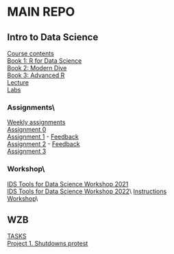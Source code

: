 # MAIN REPO
## Intro to Data Science
[Course contents](https://github.com/intro-to-data-science-23)\
[Book 1: R for Data Science](https://adv-r.hadley.nz/)\
[Book 2: Modern Dive](https://moderndive.com/)\
[Book 3: Advanced R](https://adv-r.hadley.nz/)\
[Lecture](https://github.com/Milton0215/lectures)\
[Labs](https://github.com/Milton0215/labs)

### Assignments\
[Weekly assignments](https://github.com/Milton0215/assignments)\
[Assignment 0](https://github.com/intro-to-data-science-23/assignment-0-Milton0215)\
[Assignment 1](https://github.com/intro-to-data-science-23/assignment-1-Milton0215)  - [Feedback](https://github.com/intro-to-data-science-23/assignment-1-Milton0215/pull/1)\
[Assignment 2](https://github.com/intro-to-data-science-23/assignment-2-Milton0215)  - [Feedback](https://github.com/intro-to-data-science-23/assignment-2-Milton0215/pull/1)\
[Assignment 3]()

### Workshop\
[IDS Tools for Data Science Workshop 2021](https://github.com/intro-to-data-science-21-workshop)\
[IDS Tools for Data Science Workshop 2022]([https://github.com/intro-to-data-science-23/workshop-presentations.git](https://intro-to-data-science-22-workshop.github.io/))\
[Instructions](https://github.com/intro-to-data-science-23/workshop-presentations.git)\
[Workshop](https://github.com/intro-to-data-science-23-workshop/02-data.table-prusni-milton-minho)\

## WZB
[TASKS](https://github.com/wzb-ipi/tasks)\
[Project 1. Shutdowns protest](https://github.com/ekromark/shutdowns_protest)
